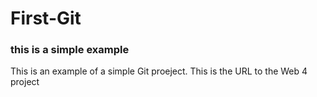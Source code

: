 # First-Git
### this is a simple example
This is an example of a simple Git proeject.
This is the URL to the Web 4 project